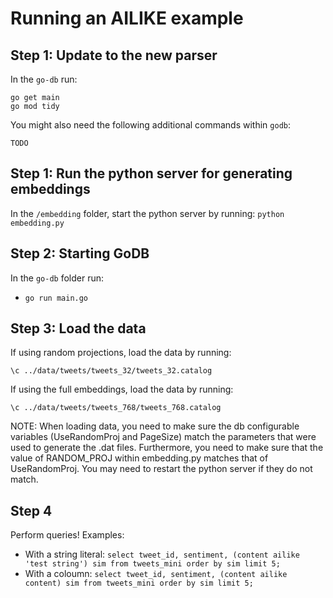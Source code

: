 # Running an AILIKE example


## Step 1: Update to the new parser
In the `go-db` run: 

```
go get main
go mod tidy
```

You might also need the following additional commands within `godb`:
```
TODO
```

## Step 1: Run the python server for generating embeddings

In the `/embedding` folder, start the python server by running:
  `python embedding.py`

## Step 2: Starting GoDB

In the `go-db` folder run:

- `go run main.go`

## Step 3: Load the data

If using random projections, load the data by running:
```
\c ../data/tweets/tweets_32/tweets_32.catalog
```

If using the full embeddings, load the data by running:
```
\c ../data/tweets/tweets_768/tweets_768.catalog
```


NOTE: When loading data, you need to make sure the db configurable variables (UseRandomProj and PageSize) match the parameters that were used to generate the .dat files. Furthermore, you need to make sure that the value of RANDOM_PROJ within embedding.py matches that of UseRandomProj. You may need to restart the python server if they do not match.

## Step 4
Perform queries! Examples: 

- With a string literal: `select tweet_id, sentiment, (content ailike 'test string') sim from tweets_mini order by sim limit 5;`
- With a coloumn: `select tweet_id, sentiment, (content ailike content) sim from tweets_mini order by sim limit 5;`
